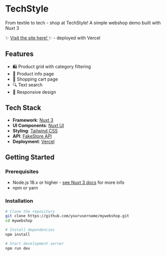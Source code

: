 # TechStyle

From textile to tech - shop at TechStyle!
A simple webshop demo built with Nuxt 3

✨ [Visit the site here! ](https://webshop-one-drab.vercel.app/) ✨ - deployed with Vercel

## Features

- 🛍️ Product grid with category filtering
- 👚 Product info page
- 🛒 Shopping cart page
- 🔍 Text search
- 📱 Responsive design

## Tech Stack

- **Framework**: [Nuxt 3](https://nuxt.com/)
- **UI Components**: [Nuxt UI](https://ui.nuxt.com/)
- **Styling**: [Tailwind CSS](https://tailwindcss.com/)
- **API**: [FakeStore API](https://fakestoreapi.com/)
- **Deployment**: [Vercel](https://vercel.com/)

## Getting Started

### Prerequisites

- Node.js 18.x or higher - [see Nuxt 3 docs](https://nuxt.com/docs/getting-started/installation) for more info
- npm or yarn

### Installation

```bash
# Clone the repository
git clone https://github.com/yourusername/mywebshop.git
cd mywebshop

# Install dependencies
npm install

# Start development server
npm run dev
```

